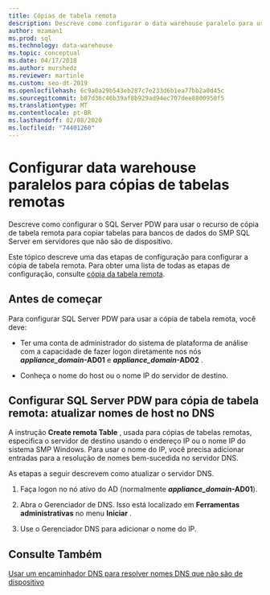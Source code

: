 ```yaml
---
title: Cópias de tabela remota
description: Descreve como configurar o data warehouse paralelo para usar o recurso de cópia de tabela remota para copiar tabelas para bancos de dados do SMP SQL Server em servidores que não são de dispositivo.
author: mzaman1
ms.prod: sql
ms.technology: data-warehouse
ms.topic: conceptual
ms.date: 04/17/2018
ms.author: murshedz
ms.reviewer: martinle
ms.custom: seo-dt-2019
ms.openlocfilehash: 6c9a0a29b543eb287c7e233d6b1ea77bb2a0d45c
ms.sourcegitcommit: b87d36c46b39af8b929ad94ec707dee8800950f5
ms.translationtype: MT
ms.contentlocale: pt-BR
ms.lasthandoff: 02/08/2020
ms.locfileid: "74401260"
---
```

# <a name="configure-parallel-data-warehouse-for-remote-table-copies"></a>Configurar data warehouse paralelos para cópias de tabelas remotas
Descreve como configurar o SQL Server PDW para usar o recurso de cópia de tabela remota para copiar tabelas para bancos de dados do SMP SQL Server em servidores que não são de dispositivo.  
  
Este tópico descreve uma das etapas de configuração para configurar a cópia de tabela remota. Para obter uma lista de todas as etapas de configuração, consulte [cópia da tabela remota](remote-table-copy.md).  
  
## <a name="before-you-begin"></a>Antes de começar  
Para configurar SQL Server PDW para usar a cópia de tabela remota, você deve:  
  
-   Ter uma conta de administrador do sistema de plataforma de análise com a capacidade de fazer logon diretamente nos nós <strong> *appliance_domain*-AD01</strong> e <strong> *appliance_domain*-AD02</strong> .  
  
-   Conheça o nome do host ou o nome IP do servidor de destino.  
  
## <a name="HowToPDW"></a>Configurar SQL Server PDW para cópia de tabela remota: atualizar nomes de host no DNS  
A instrução **Create remota Table** , usada para cópias de tabelas remotas, especifica o servidor de destino usando o endereço IP ou o nome IP do sistema SMP Windows. Para usar o nome do IP, você precisa adicionar entradas para a resolução de nomes bem-sucedida no servidor DNS.  
  
As etapas a seguir descrevem como atualizar o servidor DNS.  
  
1.  Faça logon no nó ativo do AD (normalmente <strong> *appliance_domain*-AD01</strong>).  
  
2.  Abra o Gerenciador de DNS. Isso está localizado em **Ferramentas administrativas** no menu **Iniciar** .  
  
3.  Use o Gerenciador DNS para adicionar o nome do IP.  
  
## <a name="see-also"></a>Consulte Também  
<!-- MISSING LINKS 
[Common Metadata Query Examples &#40;SQL Server PDW&#41;](../sqlpdw/common-metadata-query-examples-sql-server-pdw.md)  
-->
[Usar um encaminhador DNS para resolver nomes DNS que não são de dispositivo](use-a-dns-forwarder-to-resolve-non-appliance-dns-names.md)  
<!-- MISSING LINKS 
[Security - Configure Domain Trusts &#40;SQL Server PDW&#41;](../sqlpdw/security-configure-domain-trusts-sql-server-pdw.md)  
-->
  
